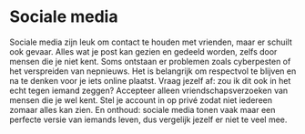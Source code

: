 # Sociale media
Sociale media zijn leuk om contact te houden met vrienden, maar er schuilt ook gevaar. Alles wat je post kan gezien en gedeeld worden, zelfs door mensen die je niet kent. Soms ontstaan er problemen zoals cyberpesten of het verspreiden van nepnieuws. Het is belangrijk om respectvol te blijven en na te denken voor je iets online plaatst. Vraag jezelf af: zou ik dit ook in het echt tegen iemand zeggen? Accepteer alleen vriendschapsverzoeken van mensen die je wel kent. Stel je account in op privé zodat niet iedereen zomaar alles kan zien. En onthoud: sociale media tonen vaak maar een perfecte versie van iemands leven, dus vergelijk jezelf er niet te veel mee.